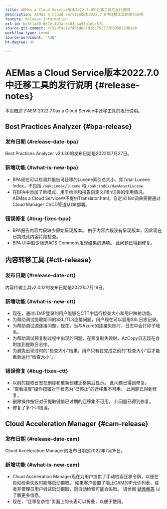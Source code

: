 ```yaml
---
title: AEMas a Cloud Service版本2022.7.0中迁移工具的发行说明
description: AEMas a Cloud Service版本2022.7.0中迁移工具的发行说明
feature: Release Information
exl-id: bc8f1a80-867e-423a-9c03-4a53b1ebc57c
source-git-commit: cc52dfac1e7495d6a792bc7525720695022db8eb
workflow-type: tm+mt
source-wordcount: '430'
ht-degree: 9%

---
```


# AEMas a Cloud Service版本2022.7.0中迁移工具的发行说明 {#release-notes}

本页概述了AEM 2022.7.0as a Cloud Service中迁移工具的发行说明。

## Best Practices Analyzer {#bpa-release}

### 发布日期 {#release-date-bpa}

Best Practices Analyzer v2.1.30的发布日期是2022年7月27日。

### 新增功能 {#what-is-new-bpa}

* BPA现在可以检测并报告可迁移的Lucene索引总大小，即Total Lucene Index，不包括 `/oak:index/lucene` 和 `/oak:index/damAssetLucene`.
* 在BPA中添加了新模式，用于检测和报告自定义i18n词典的使用情况。 AEMas a Cloud Service中不提供Translator.html，自定义i18n词典需要通过Cloud Manager CI/CD管道从Git部署。

### 错误修复 {#bug-fixes-bpa}

* BPA报告内容片段缺少原始呈现版本。 由于内容片段没有呈现版本，因此现在已跳过此内容片段检查。
* BPA UI中缺少筛选ACS Commons发现结果的选项。 此问题已得到修复。

## 内容转移工具 {#ctt-release}

### 发布日期 {#release-date-ctt}

内容传输工具v2.0.12的发布日期是2022年7月19日。

### 新增功能 {#what-is-new-ctt}

* 现在，通过LDAP登录的用户能够在CTT中运行检查大小和用户映射功能。
* 为帮助调试提取期间的SSL/TLS连接问题，用户现在可以启用SSL日志记录。
* 为帮助调试源连接问题，现在，当与Azure的连接失败时，日志中会打印子域名。
* 为帮助调试预复制过程中出现的问题，在预复制失败时，AzCopy日志现在会附加到提取日志中。
* 为避免出现过时的“检查大小”结果，用户只有在完成之前的“检查大小”后才能重新运行“检查大小”。

### 错误修复 {#bug-fixes-ctt}

* 以前的提取日志在删除和重新创建迁移集后显示。 此问题已得到修复。
* “查看进度”操作按钮对于状态为“已停止”的迁移集不可用。 此问题已得到修复。
* 删除操作按钮对于提取键值已过期的迁移集不可用。 此问题已得到修复。
* 修复了多个UI错误。

## Cloud Acceleration Manager {#cam-release}

### 发布日期 {#release-date-cam}

Cloud Acceleration Manager的发布日期是2022年7月15日。

### 新增功能 {#what-is-new-cam}

* Cloud Acceleration Manager现在为用户提供了手动检索迁移令牌，以便在自动检索失败时能够启动摄取。 如果客户设置了阻止CAM的IP允许列表，或者非管理员用户尝试启动摄取，则自动检索可能会失败。 请参阅 [疑难解答](/help/journey-migration/content-transfer-tool/using-content-transfer-tool/ingesting-content.md#troubleshooting) 以了解更多信息。
* 现在，“迁移复杂性”页面上的长表可以折叠，以便于使用。
